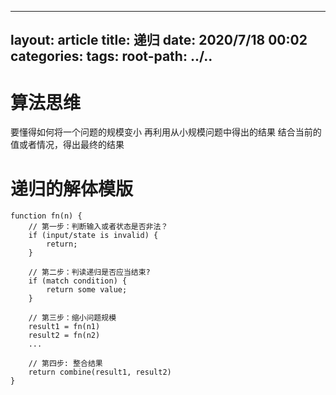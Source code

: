 ---
layout: article
title: 递归
date: 2020/7/18 00:02
categories:
tags:
root-path: ../..
----------------

# 算法思维

要懂得如何将一个问题的规模变小
再利用从小规模问题中得出的结果
结合当前的值或者情况，得出最终的结果

# 递归的解体模版

```
function fn(n) {
    // 第一步：判断输入或者状态是否非法？
    if (input/state is invalid) {
        return;
    }

    // 第二步：判读递归是否应当结束?
    if (match condition) {
        return some value;
    }

    // 第三步：缩小问题规模
    result1 = fn(n1)
    result2 = fn(n2)
    ...

    // 第四步: 整合结果
    return combine(result1, result2)
}
```
